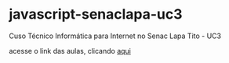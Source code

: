 # javascript-senaclapa-uc3
Cuso Técnico Informática para Internet no Senac Lapa Tito - UC3

acesse o link das aulas, clicando [aqui](javascript/index.html)
